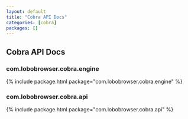 ```yaml
---
layout: default 
title: "Cobra API Docs"
categories: [cobra]
packages: []
---
```


## Cobra API Docs

### com.lobobrowser.cobra.engine
{% include package.html package="com.lobobrowser.cobra.engine" %} 

### com.lobobrowser.cobra.api
{% include package.html package="com.lobobrowser.cobra.api" %} 
